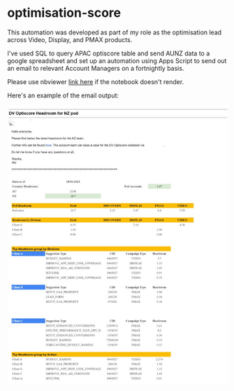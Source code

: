 # optimisation-score

This automation was developed as part of my role as the optimisation lead across Video, Display, and PMAX products.

I've used SQL to query APAC optiscore table and send AUNZ data to a google spreadsheet and set up an automation using Apps Script to send out an email to relevant Account Managers on a fortnightly basis.

Please use nbviewer <a href="https://nbviewer.org/github/j-karn/optimisation-score/blob/main/optiscore_email.ipynb">link here</a> if the notebook doesn't render. 

Here's an example of the email output:

![image](https://github.com/j-karn/optimisation-score/blob/main/sample_output_optiscore.JPG)
